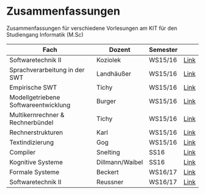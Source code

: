 # Zusammenfassungen
Zusammenfassungen für verschiedene Vorlesungen am KIT für den Studiengang Informatik (M.Sc)

|Fach|Dozent|Semester| |
|---|---|---|---|
|Softwaretechnik II                  |Koziolek       |WS15/16|[Link](swt2/Koziolek/Zusammenfassung.md)|
|Sprachverarbeitung in der SWT       |Landhäußer     |WS15/16|[Link](SiS/Zusammenfassung.md)|
|Empirische SWT                      |Tichy          |WS15/16|[Link](ESWT/Zusammenfassung.md)|
|Modellgetriebene Softwareentwicklung|Burger         |WS15/16|[Link](mdsd/Zusammenfassung.md)|
|Multikernrechner & Rechnerbündel    |Tichy          |WS15/16|[Link](multikern/Zusammenfassung.md)|
|Rechnerstrukturen                   |Karl           |WS15/16|[Link](rechnerstrukturen/Zusammenfassung.md)|
|Textindizierung                     |Gog            |WS15/16|[Link](textindizierung/Zusammenfassung.md)|
|Compiler                            |Snelting       |SS16   |[Link](compiler/Zusammenfassung.md)|
|Kognitive Systeme                   |Dillmann/Waibel|SS16   |[Link](kogsys/Zusammenfassung.md)|
|Formale Systeme                     |Beckert        |WS16/17|[Link](formsys/zusammenfassung.md)|
|Softwaretechnik II                  |Reussner       |WS16/17|[Link](swt2/Reussner/Zusammenfassung.md)|

